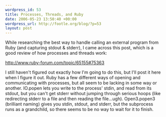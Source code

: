 ```yaml
--- 
wordpress_id: 53
title: Processes, Threads, and Ruby
date: 2006-05-23 13:50:40 +00:00
wordpress_url: http://footle.org/blog/?p=53
layout: post
---
```

While researching the best way to handle calling an external program from Ruby (and capturing stdout & stderr), I came across this post, which is a good review of how processes and threads work:

<a href="http://www.ruby-forum.com/topic/65155#75363">http://www.ruby-forum.com/topic/65155#75363</a>

I still haven't figured out exactly how I'm going to do this, but I'll post it here when I figure it out. Ruby has a few different ways of opening and communicating with processes, but all seem to be lacking in some way or another. IO.popen lets you write to the process' stdin, and read from its stdout, but you can't get stderr without jumping through serious hoops (like redirecting stderr to a file and then reading the file...ugh). Open3.popen3 (brilliant naming) gives you stdin, stdout, and stderr, but the subprocess runs as a grandchild, so there seems to be no way to wait for it to finish.

